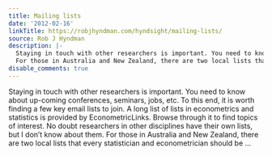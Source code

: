 ```yaml
---
title: Mailing lists
date: '2012-02-16'
linkTitle: https://robjhyndman.com/hyndsight/mailing-lists/
source: Rob J Hyndman
description: |-
  Staying in touch with other researchers is important. You need to know about up-coming conferences, seminars, jobs, etc. To this end, it is worth finding a few key email lists to join. A long list of lists in econometrics and statistics is provided by EconometricLinks. Browse through it to find topics of interest. No doubt researchers in other disciplines have their own lists, but I don&rsquo;t know about them.
  For those in Australia and New Zealand, there are two local lists that every statistician and econometrician should be ...
disable_comments: true
---
```

Staying in touch with other researchers is important. You need to know about up-coming conferences, seminars, jobs, etc. To this end, it is worth finding a few key email lists to join. A long list of lists in econometrics and statistics is provided by EconometricLinks. Browse through it to find topics of interest. No doubt researchers in other disciplines have their own lists, but I don&rsquo;t know about them.
For those in Australia and New Zealand, there are two local lists that every statistician and econometrician should be ...